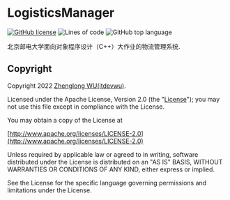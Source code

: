 <!-- Copyright 2022 Zhenglong WU(itdevwu)

Licensed under the Apache License, Version 2.0 (the "License");
you may not use this file except in compliance with the License.
You may obtain a copy of the License at

    http://www.apache.org/licenses/LICENSE-2.0

Unless required by applicable law or agreed to in writing, software
distributed under the License is distributed on an "AS IS" BASIS,
WITHOUT WARRANTIES OR CONDITIONS OF ANY KIND, either express or implied.
See the License for the specific language governing permissions and
limitations under the License. -->

# LogisticsManager

[![GitHub license](https://img.shields.io/github/license/itdevwu/LogisticsManager)](https://github.com/itdevwu/LogisticsManager/blob/master/LICENSE)
![Lines of code](https://img.shields.io/tokei/lines/github/itdevwu/LogisticsManager)
![GitHub top language](https://img.shields.io/github/languages/top/itdevwu/LogisticsManager)

北京邮电大学面向对象程序设计（C++）大作业的物流管理系统.

## Copyright

Copyright 2022 [Zhenglong WU(itdevwu)](https://www.itdevwu.com/).

Licensed under the Apache License, Version 2.0 (the "[License](./LICENSE)"); you may not use this file except in compliance with the License.

You may obtain a copy of the License at

[http://www.apache.org/licenses/LICENSE-2.0](http://www.apache.org/licenses/LICENSE-2.0)

Unless required by applicable law or agreed to in writing, software distributed under the License is distributed on an "AS IS" BASIS, WITHOUT WARRANTIES OR CONDITIONS OF ANY KIND, either express or implied.

See the License for the specific language governing permissions and limitations under the License.
